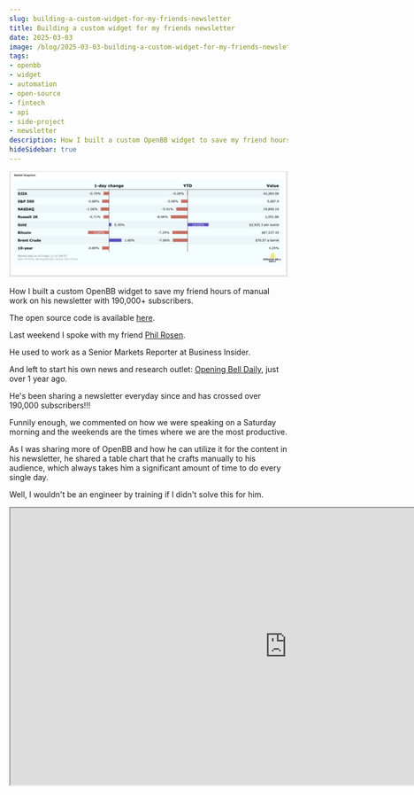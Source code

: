 ```yaml
---
slug: building-a-custom-widget-for-my-friends-newsletter
title: Building a custom widget for my friends newsletter
date: 2025-03-03
image: /blog/2025-03-03-building-a-custom-widget-for-my-friends-newsletter
tags:
- openbb
- widget
- automation
- open-source
- fintech
- api
- side-project
- newsletter
description: How I built a custom OpenBB widget to save my friend hours of manual work on his newsletter with 190,000+ subscribers.
hideSidebar: true
---
```




<p align="center">
    <img width="900" src="/blog/2025-03-03-building-a-custom-widget-for-my-friends-newsletter.png" />
</p>

How I built a custom OpenBB widget to save my friend hours of manual work on his newsletter with 190,000+ subscribers.

The open source code is available [here](https://github.com/DidierRLopes/opening-bell-daily-openbb).

<!-- truncate -->

<div style={{borderTop: '1px solid #0088CC', margin: '1.5em 0'}} />

Last weekend I spoke with my friend <a href="https://www.linkedin.com/in/philrosen/" target="_blank">Phil Rosen</a>.

He used to work as a Senior Markets Reporter at Business Insider.

And left to start his own news and research outlet: <a href="https://www.openingbelldailynews.com/" target="_blank">Opening Bell Daily</a>, just over 1 year ago.

He's been sharing a newsletter everyday since and has crossed over 190,000 subscribers!!!

Funnily enough, we commented on how we were speaking on a Saturday morning and the weekends are the times where we are the most productive.

As I was sharing more of OpenBB and how he can utilize it for the content in his newsletter, he shared a table chart that he crafts manually to his audience, which always takes him a significant amount of time to do every single day.

Well, I wouldn't be an engineer by training if I didn't solve this for him.

<div className="flex place-items-center justify-center items-center rounded-sm mx-auto">
    <iframe
        src="https://www.youtube.com/embed/9hQtFL_0NjU?si=oUC-X0XsnKad-V9E"
        width="1000"
        height="500"
    />
</div>

More than that - to celebrate 1 year of Opening Bell Daily: 

> Any OpenBB user can add this URL as a custom backend application on OpenBB and have Phil's market snapshot on their screen every day. https://openbb-opening-bell-daily.fly.dev

<br />

Or you can also sign up to Phil's newsletter and get it in your inbox along with insightful content, every day!

<p align="center">
    <img width="900" src="/blog/2025-03-03-building-a-custom-widget-for-my-friends-newsletter_1.png" />
</p>

PS: I have made this code [open source](https://github.com/DidierRLopes/opening-bell-daily-openbb) so others can create their own widgets for OpenBB or get inspired.
